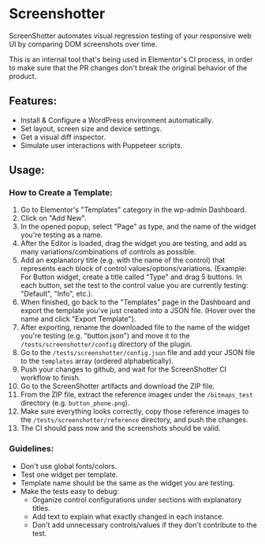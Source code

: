 # Screenshotter

ScreenShotter automates visual regression testing of your responsive web UI by comparing DOM screenshots over time.

This is an internal tool that's being used in Elementor's CI process, in order to make sure that the PR changes don't
break the original behavior of the product.

## Features:
- Install & Configure a WordPress environment automatically.
- Set layout, screen size and device settings.
- Get a visual diff inspector.
- Simulate user interactions with Puppeteer scripts.

## Usage:

### How to Create a Template:
1. Go to Elementor's "Templates" category in the wp-admin Dashboard.
2. Click on "Add New".
3. In the opened popup, select "Page" as type, and the name of the widget you're testing as a name.
4. After the Editor is loaded, drag the widget you are testing, and add as many variations/combinations of controls as possible.
5. Add an explanatory title (e.g. with the name of the control) that represents each block of control values/options/variations.
   (Example: For Button widget, create a title called "Type" and drag 5 buttons. In each button, set the test to the 
   control value you are currently testing: "Default", "Info", etc.). 
6. When finished, go back to the "Templates" page in the Dashboard and export the template you've just created into a JSON file.
   (Hover over the name and click "Export Template").
7. After exporting, rename the downloaded file to the name of the widget you're testing (e.g. "button.json") and move it to 
   the `/tests/screenshotter/config` directory of the plugin.
8. Go to the `/tests/screenshotter/config.json` file and add your JSON file to the `templates` array (ordered alphabetically).
9. Push your changes to github, and wait for the ScreenShotter CI workflow to finish.
10. Go to the ScreenShotter artifacts and download the ZIP file.
11. From the ZIP file, extract the reference images under the `/bitmaps_test` directory (e.g. `button_phone.png`).
12. Make sure everything looks correctly, copy those reference images to the `/tests/screenshotter/reference` directory, and push the changes.
13. The CI should pass now and the screenshots should be valid.

### Guidelines:
- Don't use global fonts/colors.
- Test one widget per template.
- Template name should be the same as the widget you are testing.
- Make the tests easy to debug:
  - Organize control configurations under sections with explanatory titles.
  - Add text to explain what exactly changed in each instance.
  - Don't add unnecessary controls/values if they don't contribute to the test.
